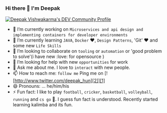 ### Hi there 👋 I'm Deepak

[![Deepak Vishwakarma's DEV Community Profile](https://d2fltix0v2e0sb.cloudfront.net/dev-badge.svg)](https://dev.to/deebeast)
 
[1]: http://www.twitter.com/deepak_hun

[2]: https://github.com/deebeast/deebeast/blob/main/images/twitter.png (http://www.twitter.com/deepak_hun)

<!--
**deebeast/deebeast** is a ✨ _special_ ✨ repository because its `README.md` (this file) appears on your GitHub profile.

Here are some ideas to get you started:

- 🔭 I’m currently working on ...
- 🌱 I’m currently learning ...
- 👯 I’m looking to collaborate on ...
- 🤔 I’m looking for help with ...
- 💬 Ask me about ...
- 📫 How to reach me: ...
- 😄 Pronouns: ...
- ⚡ Fun fact: ...
-->

- 🔭 I’m currently working on `Microservices and api design and implementing containers for developer environments`
- 🌱 I’m currently learning `JAVA`, `Docker` :heart:, `Design Patterns`, 'Git' :heart: and some new `Life Skills`
- 👯 I’m looking to collaborate on `tooling` or `automation` or 'good problem to solve'(i have new :love: for opensource )
- 🤔 I’m looking for help with new `opportunities` for work
- 💬 Ask me about me. I love to `interact` with new people.
- 📫 How to reach me: `follow me` Ping me on [![http://www.twitter.com/deepak_hun][2]][1]
- 😄 Pronouns: ... he/him/his
- ⚡ Fun fact: I like to play `football`, `cricker`, `basketball`, `volleyball`, `running` and `cs go` :gun:. I guess fun fact is understood.
               Recently started learning kalimba and its fun.

